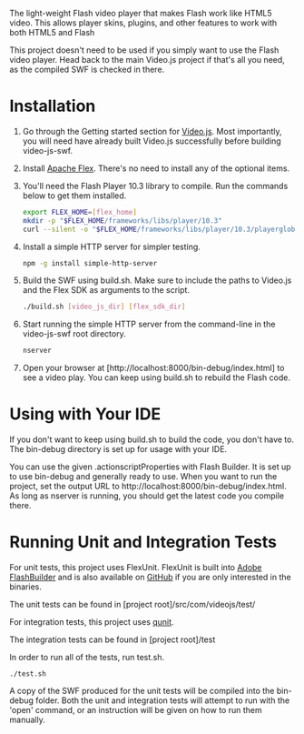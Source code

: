 The light-weight Flash video player that makes Flash work like HTML5 video. This allows player skins, plugins, and other features to work with both HTML5 and Flash

This project doesn't need to be used if you simply want to use the Flash video player.  Head back to the main Video.js project if that's all you need, as the compiled SWF is checked in there.

Installation
============

1. Go through the Getting started section for [Video.js](https://github.com/videojs/video.js/blob/master/CONTRIBUTING.md).  Most importantly, you will need have already built Video.js successfully before building video-js-swf.

2. Install [Apache Flex](http://flex.apache.org/installer.html).  There's no need to install any of the optional items.

3. You'll need the Flash Player 10.3 library to compile.  Run the commands below to get them installed.

    ```bash
    export FLEX_HOME=[flex_home]
    mkdir -p "$FLEX_HOME/frameworks/libs/player/10.3"
    curl --silent -o "$FLEX_HOME/frameworks/libs/player/10.3/playerglobal.swc" "http://fpdownload.macromedia.com/get/flashplayer/updaters/10/playerglobal10_3.swc"
   ```

4. Install a simple HTTP server for simpler testing.

    ```bash
    npm -g install simple-http-server
    ```
    
5. Build the SWF using build.sh.  Make sure to include the paths to Video.js and the Flex SDK as arguments to the script.

    ```bash
    ./build.sh [video_js_dir] [flex_sdk_dir]
    ```

7. Start running the simple HTTP server from the command-line in the video-js-swf root directory.

    ```bash
    nserver
    ```
    
8. Open your browser at [http://localhost:8000/bin-debug/index.html] to see a video play.  You can keep using build.sh to rebuild the Flash code.

Using with Your IDE
============

If you don't want to keep using build.sh to build the code, you don't have to.  The bin-debug directory is set up for usage with your IDE.

You can use the given .actionscriptProperties with Flash Builder.  It is set up to use bin-debug and generally ready to use.  When you want to run the project, set the output URL to http://localhost:8000/bin-debug/index.html.  As long as nserver is running, you should get the latest code you compile there.

Running Unit and Integration Tests
===========

For unit tests, this project uses FlexUnit.  FlexUnit is built into [Adobe FlashBuilder](ihttp://www.adobe.com/products/flash-builder.html) and is also available on [GitHub](https://github.com/flexunit/flexunit) if you are only interested in the binaries.

The unit tests can be found in [project root]/src/com/videojs/test/

For integration tests, this project uses [qunit](http://qunitjs.com/).

The integration tests can be found in [project root]/test

In order to run all of the tests, run test.sh.

    ./test.sh

A copy of the SWF produced for the unit tests will be compiled into the bin-debug folder.  Both the unit and integration tests will attempt to run with the 'open' command, or an instruction will be given on how to run them manually.

